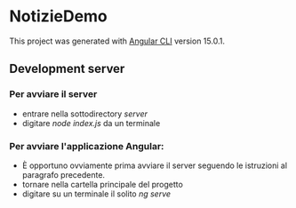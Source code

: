 # NotizieDemo

This project was generated with [Angular CLI](https://github.com/angular/angular-cli) version 15.0.1.

## Development server

### Per avviare il server
- entrare nella sottodirectory *server*
- digitare *node index.js* da un terminale

### Per avviare l'applicazione Angular:
- È opportuno ovviamente prima avviare il server seguendo le istruzioni al paragrafo precedente.
- tornare nella cartella principale del progetto
- digitare su un terminale il solito *ng serve*


